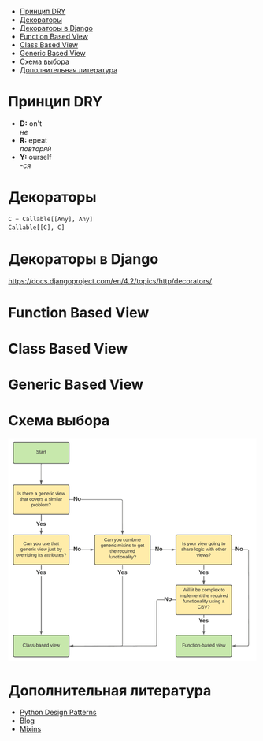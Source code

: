 - [Принцип DRY](#org1e24104)
- [Декораторы](#orgf2b8832)
- [Декораторы в Django](#org22aaec5)
- [Function Based View](#orgbb8397b)
- [Class Based View](#orge257125)
- [Generic Based View](#orgced6e97)
- [Схема выбора](#orge42c4d3)
- [Дополнительная литература](#org765840a)



<a id="org1e24104"></a>

# Принцип DRY

-   **D:** on't  
    *не*
-   **R:** epeat  
    *повторяй*
-   **Y:** ourself  
    *-ся*


<a id="orgf2b8832"></a>

# Декораторы

```python
C = Callable[[Any], Any]
Callable[[C], C]
```


<a id="org22aaec5"></a>

# Декораторы в Django

<https://docs.djangoproject.com/en/4.2/topics/http/decorators/>  


<a id="orgbb8397b"></a>

# Function Based View


<a id="orge257125"></a>

# Class Based View


<a id="orgced6e97"></a>

# Generic Based View


<a id="orge42c4d3"></a>

# Схема выбора

![img](flowchart.png)  


<a id="org765840a"></a>

# Дополнительная литература

-   <span class="underline"><span class="underline">[Python Design Patterns](https://python-patterns.guide/)</span></span>
-   <span class="underline"><span class="underline">[Blog](https://testdriven.io/blog/django-class-based-vs-function-based-views/)</span></span>
-   <span class="underline"><span class="underline">[Mixins](https://django.fun/ru/docs/django/4.0/topics/class-based-views/mixins/)</span></span>
